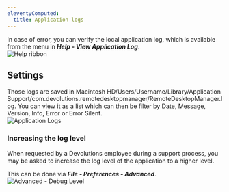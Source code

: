```yaml
---
eleventyComputed:
  title: Application logs
---
```

In case of error, you can verify the local application log, which is available from the menu in ***Help - View Application Log***.  
![Help ribbon](https://webdevolutions.azureedge.net/docs/en/rdm/mac/clip10463.png) 

## Settings 

Those logs are saved in Macintosh HD/Users/Username/Library/Application Support/com.devolutions.remotedesktopmanager/RemoteDesktopManager.log. You can view it as a list which can then be filter by Date, Message, Version, Info, Error or Error Silent.  
![Application Logs](https://webdevolutions.azureedge.net/docs/en/rdm/mac/clip10464.png) 

### Increasing the log level 

When requested by a Devolutions employee during a support process, you may be asked to increase the log level of the application to a higher level.  

This can be done via ***File - Preferences - Advanced***.  
![Advanced - Debug Level](https://webdevolutions.azureedge.net/docs/en/rdm/mac/clip10465.png) 

